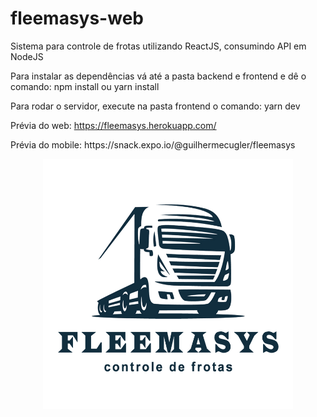 # fleemasys-web
Sistema para controle de frotas utilizando ReactJS, consumindo API em NodeJS

Para instalar as dependências vá até a pasta backend e frontend e dê o comando: npm install ou yarn install

Para rodar o servidor, execute na pasta frontend o comando: yarn dev

Prévia do web: https://fleemasys.herokuapp.com/

<p>
Prévia do mobile: https://snack.expo.io/@guilhermecugler/fleemasys    
</p>

<p align="center">
<img src="/src/assets/logo.png" width="400">
</p>
